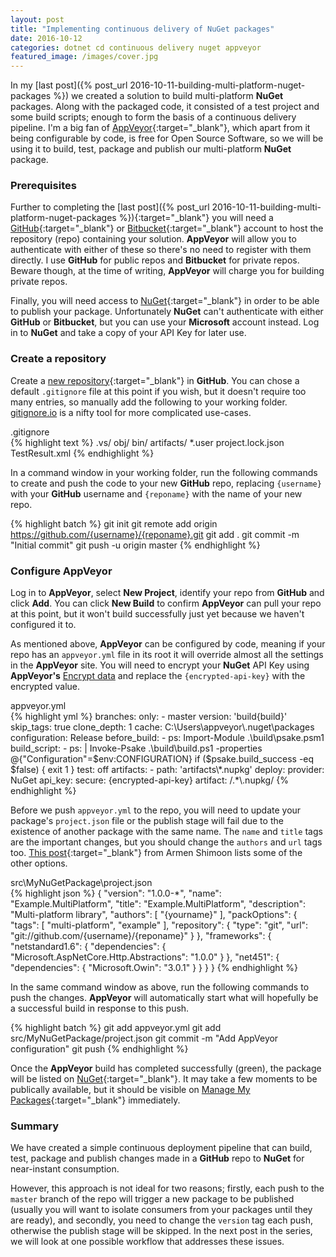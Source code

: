 ```yaml
---
layout: post
title: "Implementing continuous delivery of NuGet packages"
date: 2016-10-12
categories: dotnet cd continuous delivery nuget appveyor
featured_image: /images/cover.jpg
---
```

In my [last post]({% post_url 2016-10-11-building-multi-platform-nuget-packages %}) we created a solution to build multi-platform **NuGet** packages. Along with the packaged code, it consisted of a test project and some build scripts; enough to form the basis of a continuous delivery pipeline.  I'm a big fan of [AppVeyor](https://www.appveyor.com/){:target="_blank"}, which apart from it being configurable by code, is free for Open Source Software, so we will be using it to build, test, package and publish our multi-platform **NuGet** package.

### Prerequisites
Further to completing the [last post]({% post_url 2016-10-11-building-multi-platform-nuget-packages %}){:target="_blank"} you will need a [GitHub](https://github.com/){:target="_blank"} or [Bitbucket](https://bitbucket.org/product){:target="_blank"} account to host the repository (repo) containing your solution. **AppVeyor** will allow you to authenticate with either of these so there's no need to register with them directly. I use **GitHub** for public repos and **Bitbucket** for private repos. Beware though, at the time of writing, **AppVeyor** will charge you for building private repos.

Finally, you will need access to [NuGet](https://www.nuget.org/){:target="_blank"} in order to be able to publish your package. Unfortunately **NuGet** can't authenticate with either **GitHub** or **Bitbucket**, but you can use your **Microsoft** account instead. Log in to **NuGet** and take a copy of your API Key for later use.

### Create a repository
Create a [new repository](https://github.com/new){:target="_blank"} in **GitHub**. You can chose a default `.gitignore` file at this point if you wish, but it doesn't require too many entries, so manually add the following to your working folder. [gitignore.io](https://www.gitignore.io/) is a nifty tool for more complicated use-cases.

<div class="figcaption">.gitignore</div>
{% highlight text %}
.vs/
obj/
bin/
artifacts/
*.user
project.lock.json
TestResult.xml
{% endhighlight %}

In a command window in your working folder, run the following commands to create and push the code to your new **GitHub** repo, replacing `{username}` with your **GitHub** username and `{reponame}` with the name of your new repo.

{% highlight batch %}
git init
git remote add origin https://github.com/{username}/{reponame}.git
git add .
git commit -m "Initial commit"
git push -u origin master
{% endhighlight %}

### Configure AppVeyor

Log in to **AppVeyor**, select **New Project**, identify your repo from **GitHub** and click **Add**. You can click **New Build** to confirm **AppVeyor** can pull your repo at this point, but it won't build successfully just yet because we haven't configured it to.

As mentioned above, **AppVeyor** can be configured by code, meaning if your repo has an `appveyor.yml` file in its root it will override almost all the settings in the **AppVeyor** site. You will need to encrypt your **NuGet** API Key using **AppVeyor's** [Encrypt data](https://ci.appveyor.com/tools/encrypt) and replace the `{encrypted-api-key}` with the encrypted value.

<div class="figcaption">appveyor.yml</div>
{% highlight yml %}
branches:
  only:
    - master
version: 'build{build}'
skip_tags: true
clone_depth: 1
cache: C:\Users\appveyor\.nuget\packages
configuration: Release
before_build:
  - ps: Import-Module .\build\psake.psm1
build_script:
  - ps: |
      Invoke-Psake .\build\build.ps1 -properties @{"Configuration"=$env:CONFIGURATION}
      if ($psake.build_success -eq $false) { exit 1 }
test: off
artifacts:
  - path: 'artifacts\*.nupkg'
deploy:
  provider: NuGet
  api_key:
    secure: {encrypted-api-key}
  artifact: /.*\.nupkg/
{% endhighlight %}

Before we push `appveyor.yml` to the repo, you will need to update your package's `project.json` file or the publish stage will fail due to the existence of another package with the same name. The `name` and `title` tags are the important changes, but you should change the `authors` and `url` tags too. [This post](http://dotnetliberty.com/index.php/2016/01/26/where-does-dotnet-get-nuget-package-metadata/){:target="_blank"} from Armen Shimoon lists some of the other options.

<div class="figcaption">src\MyNuGetPackage\project.json</div>
{% highlight json %}
{
   "version": "1.0.0-*",
   "name": "Example.MultiPlatform",
   "title": "Example.MultiPlatform",
   "description": "Multi-platform library",
   "authors": [ "{yourname}" ],
   "packOptions": {
      "tags": [ "multi-platform", "example" ],
      "repository": {
         "type": "git",
         "url": "git://github.com/{username}/{reponame}"
      }
   },
   "frameworks": {
      "netstandard1.6": {
         "dependencies": {
            "Microsoft.AspNetCore.Http.Abstractions": "1.0.0"
         }
      },
      "net451": {
         "dependencies": {
            "Microsoft.Owin": "3.0.1"
         }
      }
   }
}
{% endhighlight %}

In the same command window as above, run the following commands to push the changes. **AppVeyor** will automatically start what will hopefully be a successful build in response to this push.

{% highlight batch %}
git add appveyor.yml
git add src/MyNuGetPackage/project.json
git commit -m "Add AppVeyor configuration"
git push
{% endhighlight %}

Once the **AppVeyor** build has completed successfully (green), the package will be listed on [NuGet](https://www.nuget.org/){:target="_blank"}. It may take a few moments to be publically available, but it should be visible on [Manage My Packages](https://www.nuget.org/account/Packages){:target="_blank"} immediately.

### Summary
We have created a simple continuous deployment pipeline that can build, test, package and publish changes made in a **GitHub** repo to **NuGet** for near-instant consumption.

However, this approach is not ideal for two reasons; firstly, each push to the `master` branch of the repo will trigger a new package to be published (usually you will want to isolate consumers from your packages until they are ready), and secondly, you need to change the `version` tag each push, otherwise the publish stage will be skipped. In the next post in the series, we will look at one possible workflow that addresses these issues.
